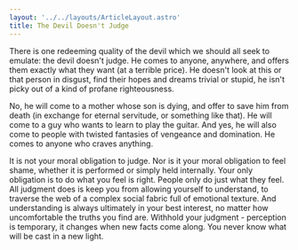 ```yaml
---
layout: '../../layouts/ArticleLayout.astro'
title: The Devil Doesn't Judge
---
```


There is one redeeming quality of the devil which we should all seek to emulate: the devil doesn't judge. He comes to anyone, anywhere, and offers them exactly what they want (at a terrible price). He doesn't look at this or that person in disgust, find their hopes and dreams trivial or stupid, he isn't picky out of a kind of profane righteousness. 

No, he will come to a mother whose son is dying, and offer to save him from death (in exchange for eternal servitude, or something like that). He will come to a guy who wants to learn to play the guitar. And yes, he will also come to people with twisted fantasies of vengeance and domination. He comes to anyone who craves anything.

It is not your moral obligation to judge. Nor is it your moral obligation to feel shame, whether it is performed or simply held internally. Your only obligation is to do what you feel is right. People only do just what they feel. All judgment does is keep you from allowing yourself to understand, to traverse the web of a complex social fabric full of emotional texture. And understanding is always ultimately in your best interest, no matter how uncomfortable the truths you find are. Withhold your judgment - perception is temporary, it changes when new facts come along. You never know what will be cast in a new light.
